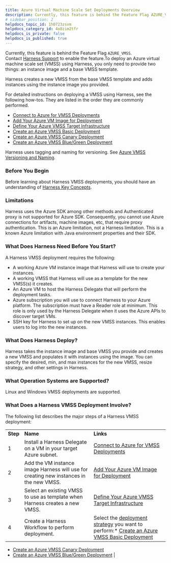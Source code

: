 ```yaml
---
title: Azure Virtual Machine Scale Set Deployments Overview
description: Currently, this feature is behind the Feature Flag AZURE_VMSS. Contact Harness Support to enable the feature. To deploy an Azure virtual machine scale set (VMSS) using Harness, you only need to provi…
# sidebar_position: 2
helpdocs_topic_id: 1h0723zsvm
helpdocs_category_id: 4o8zim2tfr
helpdocs_is_private: false
helpdocs_is_published: true
---
```


Currently, this feature is behind the Feature Flag `AZURE_VMSS`. Contact [Harness Support](https://mail.google.com/mail/?view=cm&fs=1&tf=1&to=support@harness.io) to enable the feature.To deploy an Azure virtual machine scale set (VMSS) using Harness, you only need to provide two things: an instance image and a base VMSS template.

Harness creates a new VMSS from the base VMSS template and adds instances using the instance image you provided.

For detailed instructions on deploying a VMSS using Harness, see the following how-tos. They are listed in the order they are commonly performed.

* [Connect to Azure for VMSS Deployments](connect-to-your-azure-vmss.md)
* [Add Your Azure VM Image for Deployment](add-your-azure-vm-image-for-deployment.md)
* [Define Your Azure VMSS Target Infrastructure](define-your-azure-vmss-target-infrastructure.md)
* [Create an Azure VMSS Basic Deployment](create-an-azure-vmss-basic-deployment.md)
* [Create an Azure VMSS Canary Deployment](create-an-azure-vmss-canary-deployment.md)
* [Create an Azure VMSS Blue/Green Deployment](create-an-azure-vmss-blue-green-deployment.md)

Harness uses tagging and naming for versioning. See [Azure VMSS Versioning and Naming](azure-vmss-versioning-and-naming.md).

### Before You Begin

Before learning about Harness VMSS deployments, you should have an understanding of [Harness Key Concepts](https://docs.harness.io/article/4o7oqwih6h-harness-key-concepts).

### Limitations

Harness uses the Azure SDK among other methods and Authenticated proxy is not supported for Azure SDK. Consequently, you cannot use Azure connections for artifacts, machine images, etc, that require proxy authentication. This is an Azure limitation, not a Harness limitation. This is a known Azure limitation with Java environment properties and their SDK.

### What Does Harness Need Before You Start?

A Harness VMSS deployment requires the following:

* A working Azure VM instance image that Harness will use to create your instances.
* A working VMSS that Harness will use as a template for the new VMSS(s) it creates.
* An Azure VM to host the Harness Delegate that will perform the deployment tasks.
* Azure subscription you will use to connect Harness to your Azure platform. The subscription must have a Reader role at minimum. This role is only used by the Harness Delegate when it uses the Azure APIs to discover target VMs.
* SSH key for Harness to set up on the new VMSS instances. This enables users to log into the new instances.

### What Does Harness Deploy?

Harness takes the instance image and base VMSS you provide and creates a new VMSS and populates it with instances using the image. You can specify the desired, min, and max instances for the new VMSS, resize strategy, and other settings in Harness.

### What Operation Systems are Supported?

Linux and Windows VMSS deployments are supported.

### What Does a Harness VMSS Deployment Involve?

The following list describes the major steps of a Harness VMSS deployment:



|  |  |  |
| --- | --- | --- |
| **Step** | **Name** | **Links** |
| 1 | Install a Harness Delegate on a VM in your target Azure subnet. | [Connect to Azure for VMSS Deployments](connect-to-your-azure-vmss.md) |
| 2 | Add the VM instance image Harness will use for creating new instances in the new VMSS. | [Add Your Azure VM Image for Deployment](add-your-azure-vm-image-for-deployment.md) |
| 3 | Select an existing VMSS to use as template when Harness creates a new VMSS. | [Define Your Azure VMSS Target Infrastructure](define-your-azure-vmss-target-infrastructure.md) |
| 4 | Create a Harness Workflow to perform deployment. | Select the [deployment strategy](../../concepts-cd/deployment-types/deployment-concepts-and-strategies.md) you want to perform:* [Create an Azure VMSS Basic Deployment](create-an-azure-vmss-basic-deployment.md)
* [Create an Azure VMSS Canary Deployment](create-an-azure-vmss-canary-deployment.md)
* [Create an Azure VMSS Blue/Green Deployment](create-an-azure-vmss-blue-green-deployment.md)
 |


